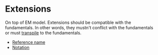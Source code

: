# Extensions

On top of EM model. Extensions should be compatible with the fundamentals. In other words, they mustn't conflict with the fundamentals or must [transpile](https://en.wikipedia.org/wiki/Source-to-source_compiler) to the fundamentals.



- [Reference name](reference-name.md)
- [Notation](notation.md)